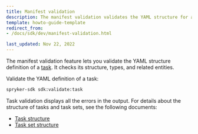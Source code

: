 ```yaml
---
title: Manifest validation
description: The manifest validation validates the YAML structure for a task.
template: howto-guide-template
redirect_from:
- /docs/sdk/dev/manifest-validation.html

last_updated: Nov 22, 2022
---
```


The manifest validation feature lets you validate the YAML structure definition of a [task](/docs/sdk/dev/task.html). It checks its structure, types, and related entities.

Validate the YAML definition of a task:

```bash
spryker-sdk sdk:validate:task
```

Task validation displays all the errors in the output. For details about the structure of tasks and task sets, see the following documents:
 - [Task structure](/docs/sdk/dev/task.html)
 - [Task set structure](/docs/sdk/dev/task-set.html)
